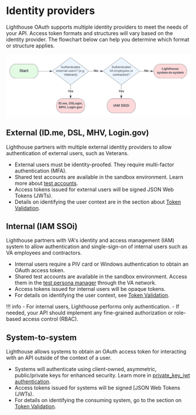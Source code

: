 # Identity providers

Lighthouse OAuth supports multiple identity providers to meet the needs of your API. Access token formats and structures will vary based on the identity provider. The flowchart below can help you determine which format or structure applies.

![Identity Provider Flowchart](../../assets/images/auth-identity-providers-flowchart.svg)

## External (ID.me, DSL, MHV, Login.gov)
Lighthouse partners with multiple external identity providers to allow authentication of external users, such as Veterans.

- External users must be identity-proofed. They require multi-factor authentication (MFA).
- Shared test accounts are available in the sandbox environment. Learn more about [test accounts](https://github.com/department-of-veterans-affairs/vets-api-clients/blob/master/test_accounts.md).
- Access tokens issued for external users will be signed JSON Web Tokens (JWTs).
- Details on identifying the user context are in the section about [Token Validation](../../../security/oauth/token-validation).

## Internal (IAM SSOi)
Lighthouse partners with VA's identity and access management (IAM) system to allow authentication and single-sign-on of internal users such as VA employees and contractors.

- Internal users require a PIV card or Windows authentication to obtain an OAuth access token.
- Shared test accounts are available in the sandbox environment. Access them in the [test persona manager](https://tpm.preprod.iam.va.gov/tpm/) through the VA network.
- Access tokens issued for internal users will be opaque tokens.
- For details on identifying the user context, see [Token Validation](../../../security/oauth/token-validation).

!!! info
    - For internal users, Lighthouse performs only authentication. 
    - If needed, your API should implement any fine-grained authorization or role-based access control (RBAC).

## System-to-system

Lighthouse allows systems to obtain an OAuth access token for interacting with an API outside of the context of a user.

- Systems will authenticate using client-owned, asymmetric, public/private keys for enhanced security. Learn more in [private_key_jwt authentication](https://openid.net/specs/openid-connect-core-1_0.html#ClientAuthentication).
- Access tokens issued for systems will be signed [JSON Web Tokens (JWTs).
- For details on identifying the consuming system, go to the section on [Token Validation](../../../security/oauth/token-validation). 
